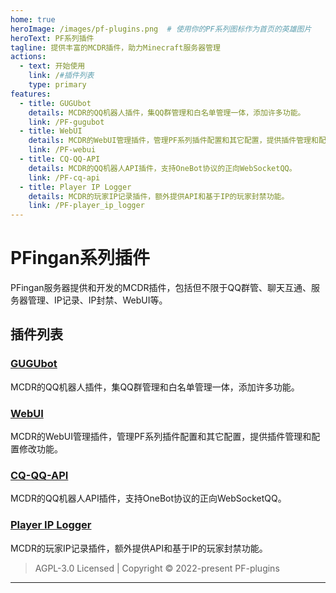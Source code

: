 ```yaml
---
home: true
heroImage: /images/pf-plugins.png  # 使用你的PF系列图标作为首页的英雄图片
heroText: PF系列插件
tagline: 提供丰富的MCDR插件，助力Minecraft服务器管理
actions:
  - text: 开始使用
    link: /#插件列表
    type: primary
features:
  - title: GUGUbot
    details: MCDR的QQ机器人插件，集QQ群管理和白名单管理一体，添加许多功能。
    link: /PF-gugubot
  - title: WebUI
    details: MCDR的WebUI管理插件，管理PF系列插件配置和其它配置，提供插件管理和配置修改功能。
    link: /PF-webui
  - title: CQ-QQ-API
    details: MCDR的QQ机器人API插件，支持OneBot协议的正向WebSocketQQ。
    link: /PF-cq-api
  - title: Player IP Logger
    details: MCDR的玩家IP记录插件，额外提供API和基于IP的玩家封禁功能。
    link: /PF-player_ip_logger
---
```


# PFingan系列插件

PFingan服务器提供和开发的MCDR插件，包括但不限于QQ群管、聊天互通、服务器管理、IP记录、IP封禁、WebUI等。

## 插件列表

### [GUGUbot](./PF-gugubot/)
MCDR的QQ机器人插件，集QQ群管理和白名单管理一体，添加许多功能。

### [WebUI](./PF-webui/)
MCDR的WebUI管理插件，管理PF系列插件配置和其它配置，提供插件管理和配置修改功能。

### [CQ-QQ-API](./PF-cq-api/)
MCDR的QQ机器人API插件，支持OneBot协议的正向WebSocketQQ。

### [Player IP Logger](./PF-player_ip_logger/)
MCDR的玩家IP记录插件，额外提供API和基于IP的玩家封禁功能。

> AGPL-3.0 Licensed | Copyright © 2022-present PF-plugins

---

